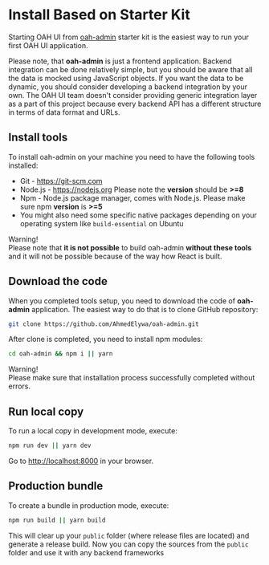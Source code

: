 # Install Based on Starter Kit

Starting OAH UI from [oah-admin](https://github.com/AhmedElywa/oah-admin) starter kit is the easiest way to run your first OAH UI application.

Please note, that **oah-admin** is just a frontend application. Backend integration can be done relatively simple, but you should be aware that all the data is mocked using JavaScript objects.
If you want the data to be dynamic, you should consider developing a backend integration by your own.
The OAH UI team doesn't consider providing generic integration layer as a part of this project because every backend API has a different structure in terms of data format and URLs.

## Install tools

To install oah-admin on your machine you need to have the following tools installed:

- Git - <https://git-scm.com>
- Node.js - <https://nodejs.org> Please note the **version** should be **>=8**
- Npm - Node.js package manager, comes with Node.js. Please make sure npm **version** is **>=5**
- You might also need some specific native packages depending on your operating system like `build-essential` on Ubuntu

<div class="note note-warning">
  <div class="note-title">Warning!</div>
  <div class="note-body">
    Please note that <strong>it is not possible</strong> to build oah-admin
    <strong> without these tools</strong> and it will not be possible because of
    the way how React is built.
  </div>
</div>

## Download the code

When you completed tools setup, you need to download the code of **oah-admin** application. The easiest way to do that is to clone GitHub repository:

```bash
git clone https://github.com/AhmedElywa/oah-admin.git
```

After clone is completed, you need to install npm modules:

```bash
cd oah-admin && npm i || yarn
```

<div class="note note-warning">
  <div class="note-title">Warning!</div>
  <div class="note-body">
    Please make sure that installation process successfully completed without
    errors.
  </div>
</div>

## Run local copy

To run a local copy in development mode, execute:

```bash
npm run dev || yarn dev
```

Go to <http://localhost:8000> in your browser.

## Production bundle

To create a bundle in production mode, execute:

```bash
npm run build || yarn build
```

This will clear up your `public` folder (where release files are located) and generate a release build.
Now you can copy the sources from the `public` folder and use it with any backend frameworks
